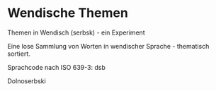 # Wendische Themen
Themen in Wendisch (serbsk) - ein Experiment

Eine lose Sammlung von Worten in wendischer Sprache - thematisch sortiert.

Sprachcode nach ISO 639-3: dsb

Dolnoserbski

